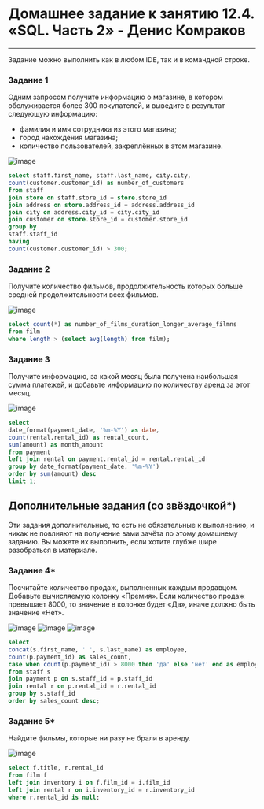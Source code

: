 # Домашнее задание к занятию 12.4. «SQL. Часть 2» - Денис Комраков

---

Задание можно выполнить как в любом IDE, так и в командной строке.

### Задание 1

Одним запросом получите информацию о магазине, в котором обслуживается более 300 покупателей, и выведите в результат следующую информацию: 
- фамилия и имя сотрудника из этого магазина;
- город нахождения магазина;
- количество пользователей, закреплённых в этом магазине.

![image](https://user-images.githubusercontent.com/121336770/233828421-e60286e0-ea01-417b-920e-9bd8fe7f17b7.png)

```sql
select staff.first_name, staff.last_name, city.city, 
count(customer.customer_id) as number_of_customers
from staff 
join store on staff.store_id = store.store_id 
join address on store.address_id = address.address_id 
join city on address.city_id = city.city_id 
join customer on store.store_id = customer.store_id 
group by 
staff.staff_id 
having 
count(customer.customer_id) > 300;
```


### Задание 2

Получите количество фильмов, продолжительность которых больше средней продолжительности всех фильмов.

![image](https://user-images.githubusercontent.com/121336770/233828691-04b8c2c7-f4f8-44d6-b025-ca3441aee021.png)

```sql
select count(*) as number_of_films_duration_longer_average_filmns
from film
where length > (select avg(length) from film);
```

### Задание 3

Получите информацию, за какой месяц была получена наибольшая сумма платежей, и добавьте информацию по количеству аренд за этот месяц.

![image](https://user-images.githubusercontent.com/121336770/233858810-1b6240ba-9f09-4c7d-ac35-c4266a34d8f7.png)

```sql
select 
date_format(payment_date, '%m-%Y') as date, 
count(rental.rental_id) as rental_count, 
sum(amount) as month_amount
from payment
left join rental on payment.rental_id = rental.rental_id
group by date_format(payment_date, '%m-%Y')
order by sum(amount) desc
limit 1;
```

## Дополнительные задания (со звёздочкой*)
Эти задания дополнительные, то есть не обязательные к выполнению, и никак не повлияют на получение вами зачёта по этому домашнему заданию. Вы можете их выполнить, если хотите глубже шире разобраться в материале.

### Задание 4*

Посчитайте количество продаж, выполненных каждым продавцом. Добавьте вычисляемую колонку «Премия». Если количество продаж превышает 8000, то значение в колонке будет «Да», иначе должно быть значение «Нет».

![image](https://user-images.githubusercontent.com/121336770/233833854-e5a38eb3-b250-4bbe-8c40-65f192d1e5d3.png)
![image](https://user-images.githubusercontent.com/121336770/233832814-a91295ca-c7dc-4cda-8926-751cf2aea6ec.png)
![image](https://user-images.githubusercontent.com/121336770/233833046-6c7aa20d-9c3f-4f29-85f3-03ea3fb479d3.png)

```sql
select
concat(s.first_name, ' ', s.last_name) as employee,
count(p.payment_id) as sales_count,
case when count(p.payment_id) > 8000 then 'да' else 'нет' end as employee_recongnition
from staff s
join payment p on s.staff_id = p.staff_id
join rental r on p.rental_id = r.rental_id
group by s.staff_id
order by sales_count desc;
```

### Задание 5*

Найдите фильмы, которые ни разу не брали в аренду.

![image](https://user-images.githubusercontent.com/121336770/233838405-05ac045b-8d97-4200-9738-8770f960c90f.png)

```sql
select f.title, r.rental_id 
from film f
left join inventory i on f.film_id = i.film_id
left join rental r on i.inventory_id = r.inventory_id
where r.rental_id is null;
```

